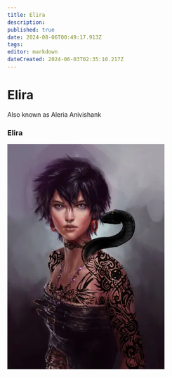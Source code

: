 ```yaml
---
title: Elira
description: 
published: true
date: 2024-08-06T00:49:17.913Z
tags: 
editor: markdown
dateCreated: 2024-06-03T02:35:10.217Z
---
```


# Elira 
Also known as Aleria Anivishank

### Elira
![elira.webp](/characters/elira/elira.webp)